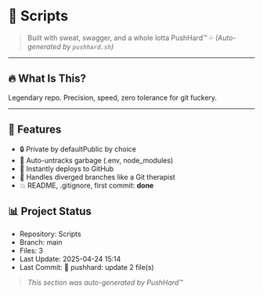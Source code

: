 # 🚀 Scripts

> Built with sweat, swagger, and a whole lotta PushHard™ 💦
> _(Auto-generated by `pushhard.sh`)_

---

## 🔥 What Is This?
Legendary repo. Precision, speed, zero tolerance for git fuckery.

---

## 🧠 Features
- 🔒 Private by defaultPublic by choice
- 🧼 Auto-untracks garbage (.env, node_modules)
- 🐙 Instantly deploys to GitHub
- 🔁 Handles diverged branches like a Git therapist
- 💥 README, .gitignore, first commit: **done**

<!-- PUSHHARD-TAG -->
## 📊 Project Status
- Repository: Scripts
- Branch: main
- Files: 3
- Last Update: 2025-04-24 15:14
- Last Commit: 🔁 pushhard: update 2 file(s)


> *This section was auto-generated by PushHard™*
<!-- END-PUSHHARD-TAG -->
